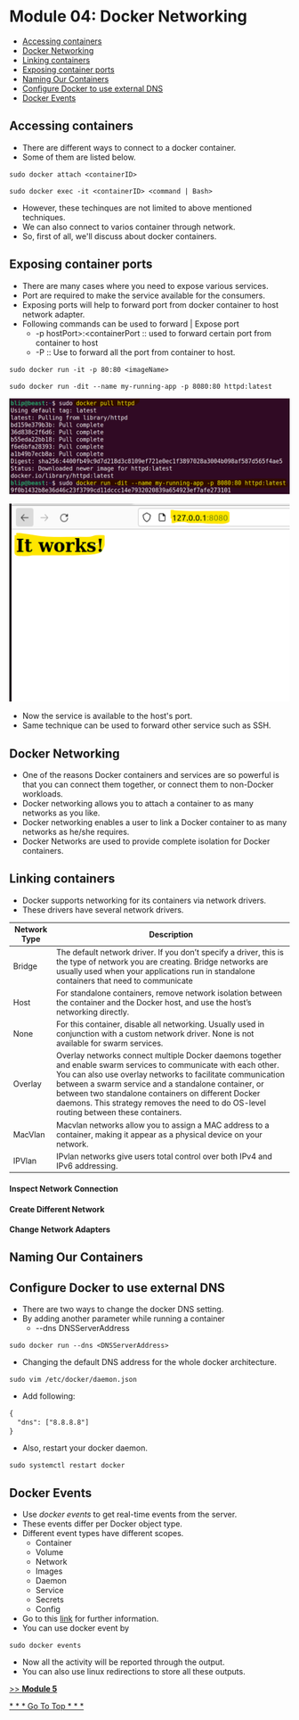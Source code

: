 # Module 04: Docker Networking
* [Accessing containers]()
* [Docker Networking]()
* [Linking containers]()
* [Exposing container ports]()
* [Naming Our Containers]()
* [Configure Docker to use external DNS]()
* [Docker Events]()

## Accessing containers
* There are different ways to connect to a docker container.
* Some of them are listed below.
```
sudo docker attach <containerID>
```
```
sudo docker exec -it <containerID> <command | Bash>
```
* However, these techinques are not limited to above mentioned techniques. 
* We can also connect to varios container through network. 
* So, first of all, we'll discuss about docker containers.

## Exposing container ports
* There are many cases where you need to expose various services.
* Port are required to make the service available for the consumers.
* Exposing ports will help to forward port from docker container to host network adapter.
* Following commands can be used to forward | Expose port
  - -p hostPort>:<containerPort :: used to forward certain port from container to host
  - -P :: Use to forward all the port from container to host.
```
sudo docker run -it -p 80:80 <imageName>
```
```
sudo docker run -dit --name my-running-app -p 8080:80 httpd:latest
```
![httpd-forward-port](img/httpd-forward-port.png)

![httpd-works](img/httpd-working-test.png)

* Now the service is available to the host's port.
* Same technique can be used to forward other service such as SSH.

## Docker Networking
* One of the reasons Docker containers and services are so powerful is that you can connect them together, or connect them to non-Docker workloads.
* Docker networking allows you to attach a container to as many networks as you like. 
* Docker networking enables a user to link a Docker container to as many networks as he/she requires. 
* Docker Networks are used to provide complete isolation for Docker containers.


## Linking containers
* Docker supports networking for its containers via network drivers. 
* These drivers have several network drivers.

| Network Type | Description |
|---|---|
| Bridge | The default network driver.  If you don’t specify a driver, this is the type of network you are creating. Bridge networks are usually used when your applications run in standalone containers that need to communicate |
| Host | For standalone containers, remove network isolation between the container and the Docker host, and use the host’s networking directly. |
| None | For this container, disable all networking. Usually used in conjunction with a custom network driver. None is not available for swarm services. |
| Overlay | Overlay networks connect multiple Docker daemons together and enable swarm services to communicate with each other. You can also use overlay networks to facilitate communication between a swarm service and a standalone container, or between two standalone containers on different Docker daemons. This strategy removes the need to do OS-level routing between these containers. |
| MacVlan | Macvlan networks allow you to assign a MAC address to a container, making it appear as a physical device on your network. |
| IPVlan | IPvlan networks give users total control over both IPv4 and IPv6 addressing. |

#### Inspect Network Connection

#### Create Different Network

#### Change Network Adapters


## Naming Our Containers


## Configure Docker to use external DNS
* There are two ways to change the docker DNS setting.
* By adding another parameter while running a container
  - --dns DNSServerAddress
```
sudo docker run --dns <DNSServerAddress>
```
* Changing the default DNS address for the whole docker architecture.
```
sudo vim /etc/docker/daemon.json
```
* Add following:
```
{
  "dns": ["8.8.8.8"]
}
```
* Also, restart your docker daemon.
```
sudo systemctl restart docker
```
## Docker Events
* Use *docker events* to get real-time events from the server. 
* These events differ per Docker object type.
* Different event types have different scopes. 
  * Container
  * Volume
  * Network
  * Images
  * Daemon
  * Service
  * Secrets
  * Config
* Go to this [link](https://docs.docker.com/engine/reference/commandline/events/) for further information.
* You can use docker event by
```
sudo docker events
```
* Now all the activity will be reported through the output.
* You can also use linux redirections to store all these outputs.


[>> **Module 5**]()

[* * * Go To Top * * * ]()
